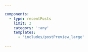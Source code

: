 ```yaml
---

components:
  - type: recentPosts
    limit: 3
    category: ':any'
    templates:
      - 'includes/postPreview_large'
    
---
```


